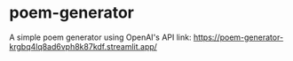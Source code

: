 # poem-generator
A simple poem generator using OpenAI's API
link: https://poem-generator-krgbq4lq8ad6vph8k87kdf.streamlit.app/
